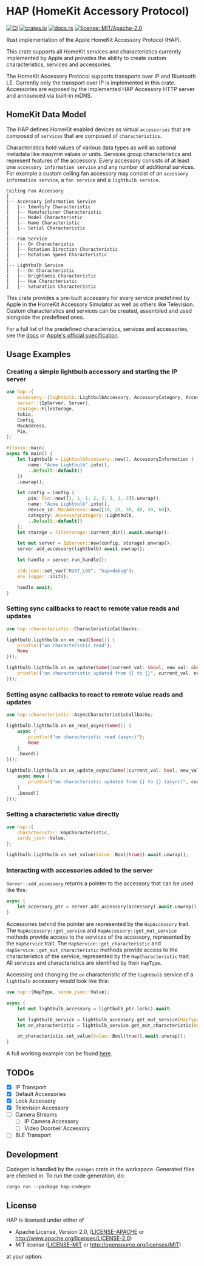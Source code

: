 # HAP (HomeKit Accessory Protocol)

[![CI](https://github.com/ewilken/hap-rs/workflows/CI/badge.svg)](https://github.com/ewilken/hap-rs/actions?query=workflow%3ACI)
[![crates.io](https://img.shields.io/crates/v/hap.svg)](https://crates.io/crates/hap)
[![docs.rs](https://docs.rs/hap/badge.svg)](https://docs.rs/hap)
[![license: MIT/Apache-2.0](https://img.shields.io/badge/license-MIT%2FApache--2.0-blue.svg)](https://github.com/ewilken/hap-rs)

Rust implementation of the Apple HomeKit Accessory Protocol (HAP).

This crate supports all HomeKit services and characteristics currently implemented by Apple and provides the ability to create custom characteristics, services and accessories.

The HomeKit Accessory Protocol supports transports over IP and Bluetooth LE. Currently only the transport over IP is implemented in this crate. Accessories are exposed by the implemented HAP Accessory HTTP server and announced via built-in mDNS.

## HomeKit Data Model

The HAP defines HomeKit enabled devices as virtual `accessories` that are composed of `services` that are composed of `characteristics`.

Characteristics hold values of various data types as well as optional metadata like max/min values or units. Services group characteristics and represent features of the accessory. Every accessory consists of at least one `accessory information service` and any number of additional services. For example a custom ceiling fan accessory may consist of an `accessory information service`, a `fan service` and a `lightbulb service`.

```
Ceiling Fan Accessory
|
|-- Accessory Information Service
|   |-- Identify Characteristic
|   |-- Manufacturer Characteristic
|   |-- Model Characteristic
|   |-- Name Characteristic
|   |-- Serial Characteristic
|
|-- Fan Service
|   |-- On Characteristic
|   |-- Rotation Direction Characteristic
|   |-- Rotation Speed Characteristic
|
|-- Lightbulb Service
|   |-- On Characteristic
|   |-- Brightness Characteristic
|   |-- Hue Characteristic
|   |-- Saturation Characteristic
```

This crate provides a pre-built accessory for every service predefined by Apple in the HomeKit Accessory Simulator as well as others like Television. Custom characteristics and services can be created, assembled and used alongside the predefined ones.

For a full list of the predefined characteristics, services and accessories, see the [docs](https://docs.rs/hap/) or [Apple's official specification](https://developer.apple.com/homekit/).

## Usage Examples

### Creating a simple lightbulb accessory and starting the IP server

```rust
use hap::{
    accessory::{lightbulb::LightbulbAccessory, AccessoryCategory, AccessoryInformation},
    server::{IpServer, Server},
    storage::FileStorage,
    tokio,
    Config,
    MacAddress,
    Pin,
};

#[tokio::main]
async fn main() {
    let lightbulb = LightbulbAccessory::new(1, AccessoryInformation {
        name: "Acme Lightbulb".into(),
        ..Default::default()
    })
    .unwrap();

    let config = Config {
        pin: Pin::new([1, 1, 1, 2, 2, 3, 3, 3]).unwrap(),
        name: "Acme Lightbulb".into(),
        device_id: MacAddress::new([10, 20, 30, 40, 50, 60]),
        category: AccessoryCategory::Lightbulb,
        ..Default::default()
    };
    let storage = FileStorage::current_dir().await.unwrap();

    let mut server = IpServer::new(config, storage).unwrap();
    server.add_accessory(lightbulb).await.unwrap();

    let handle = server.run_handle();

    std::env::set_var("RUST_LOG", "hap=debug");
    env_logger::init();

    handle.await;
}
```

### Setting sync callbacks to react to remote value reads and updates

```rust
use hap::characteristic::CharacteristicCallbacks;

lightbulb.lightbulb.on.on_read(Some(|| {
    println!("on characteristic read");
    None
}));

lightbulb.lightbulb.on.on_update(Some(|current_val: &bool, new_val: &bool| {
    println!("on characteristic updated from {} to {}", current_val, new_val);
}));
```

### Setting async callbacks to react to remote value reads and updates

```rust
use hap::characteristic::AsyncCharacteristicCallbacks;

lightbulb.lightbulb.on.on_read_async(Some(|| {
    async {
        println!("on characteristic read (async)");
        None
    }
    .boxed()
}));

lightbulb.lightbulb.on.on_update_async(Some(|current_val: bool, new_val: bool| {
    async move {
        println!("on characteristic updated from {} to {} (async)", current_val, new_val);
    }
    .boxed()
}));
```

### Setting a characteristic value directly

```rust
use hap::{
    characteristic::HapCharacteristic,
    serde_json::Value,
};

lightbulb.lightbulb.on.set_value(Value::Bool(true)).await.unwrap();
```

### Interacting with accessories added to the server

`Server::add_accessory` returns a pointer to the accessory that can be used like this:

```rust
async {
    let accessory_ptr = server.add_accessory(accessory).await.unwrap();
}
```

Accessories behind the pointer are represented by the `HapAccessory` trait. The `HapAccessory::get_service` and `HapAccessory::get_mut_service` methods provide access to the services of the accessory, represented by the `HapService` trait. The `HapService::get_characteristic` and `HapService::get_mut_characteristic` methods provide access to the characteristics of the service, represented by the `HapCharacteristic` trait. All services and characteristics are identified by their `HapType`.

Accessing and changing the `on` characteristic of the `lightbulb` service of a `lightbulb` accessory would look like this:

```rust
use hap::{HapType, serde_json::Value};

async {
    let mut lightbulb_accessory = lightbulb_ptr.lock().await;

    let lightbulb_service = lightbulb_accessory.get_mut_service(HapType::Lightbulb).unwrap();
    let on_characteristic = lightbulb_service.get_mut_characteristic(HapType::On).unwrap();

    on_characteristic.set_value(Value::Bool(true)).await.unwrap();
}
```

A full working example can be found [here](https://github.com/ewilken/hap-rs/blob/master/examples/setting_values_after_server_start.rs).

## TODOs

- [x] IP Transport
- [x] Default Accessories
- [x] Lock Accessory
- [x] Television Accessory
- [ ] Camera Streams
  - [ ] IP Camera Accessory
  - [ ] Video Doorbell Accessory
- [ ] BLE Transport

## Development

Codegen is handled by the `codegen` crate in the workspace. Generated files are checked in. To run the code generation, do:

    cargo run --package hap-codegen

## License

HAP is licensed under either of

- Apache License, Version 2.0, ([LICENSE-APACHE](LICENSE-APACHE) or http://www.apache.org/licenses/LICENSE-2.0)
- MIT license ([LICENSE-MIT](LICENSE-MIT) or http://opensource.org/licenses/MIT)

at your option.
